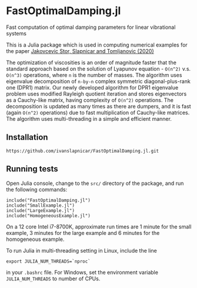 # FastOptimalDamping.jl

Fast computation of optimal damping parameters for linear vibrational systems

This is a Julia package which is used in computing numerical examples for the paper
[Jakovcevic Stor, Slapnicar and Tomljanovic (2020)][JST2020]


[JST2020]: http://xxx "Nevena Jakovcevic Stor, Ivan Slapnicar and Zoran Tomljanovic, 'Fast computation of optimal damping parameters for linear vibrational systems', 2020"

The optimization of viscosities is an order of magnitude faster that the standard approach based on the solution of Lyapunov equation - `O(n^2)` v.s. `O(n^3)` operations, where `n` is the number of masses.
The algorithm uses eigenvalue decomposition of `n-by-n` complex symmetric diagonal-plus-rank one (DPR1) matrix.
Our newly developed algorithm for DPR1 eigenvalue problem uses modified Rayleigh quotient iteration and stores eigenvectors as a Cauchy-like matrix, having complexity of `O(n^2)` operations.
The decomposition is updated as many times as there are dumpers, and it is fast (again `O(n^2)` operations) due to fast multiplication of Cauchy-like matrices.
The algorithm uses multi-threading in a simple and efficient manner.

## Installation

`https://github.com/ivanslapnicar/FastOptimalDamping.jl.git`

## Running tests

Open Julia console, change to the `src/` directory of the package, and run the following commands:

```
include("FastOptimalDamping.jl")
include("SmallExample.jl")
include("LargeExample.jl")
include("HomogeneousExample.jl")
```

On a 12 core Intel i7-8700K, approximate run times are
1 minute for the small example, 3 minutes for the large example and 6 minutes for the homogeneous example.

To run Julia in multi-threading setting in Linux, include the line
```
export JULIA_NUM_THREADS=`nproc`
```
in your `.bashrc` file. For Windows, set the environment variable 
`JULIA_NUM_THREADS` to number of CPUs.
